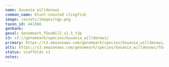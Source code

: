 ```yaml
---
name: Gouania willdenowi
common_name: blunt-snouted clingfish
image: /assets/images/vgp.png
taxon_id: 441366
genbank:
geval: Genomeark_fGouWil2_v1.5_t3p
s3: s3://genomeark/species/Gouania_willdenowi/
primary: https://s3.amazonaws.com/genomeark/species/Gouania_willdenowi/fGouWil2/assembly_v1.5/fGouWil2_v1.5.p.fasta.gz
alts: https://s3.amazonaws.com/genomeark/species/Gouania_willdenowi/fGouWil2/assembly_v1.5/fGouWil2_v1.5.h.fasta.gz
status: scaffolds v1
notes:
---
```

